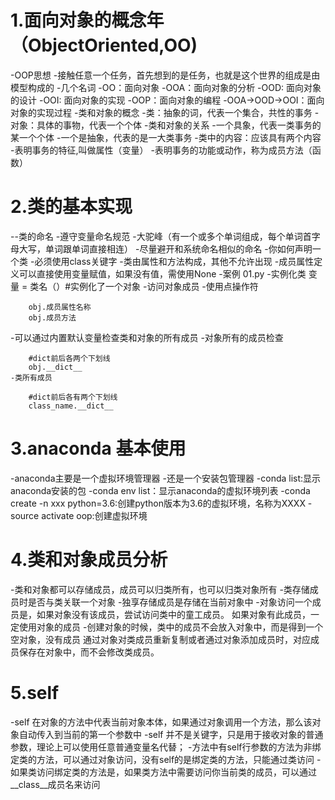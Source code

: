 # 1.面向对象的概念年（ObjectOriented,OO)
-OOP思想
    -接触任意一个任务，首先想到的是任务，也就是这个世界的组成是由模型构成的
-几个名词
    -OO：面向对象
    -OOA：面向对象的分析
    -OOD: 面向对象的设计
    -OOI: 面向对象的实现
    -OOP：面向对象的编程
    -OOA->OOD->OOI：面向对象的实现过程
-类和对象的概念
    -类：抽象的词，代表一个集合，共性的事务
    -对象：具体的事物，代表一个个体
    -类和对象的关系
        -一个具象，代表一类事务的某一个个体
        -一个是抽象，代表的是一大类事务
-类中的内容：应该具有两个内容
    -表明事务的特征,叫做属性（变量）
    -表明事务的功能或动作，称为成员方法（函数）

# 2.类的基本实现
--类的命名
    -遵守变量命名规范
    -大驼峰（有一个或多个单词组成，每个单词首字母大写，单词跟单词直接相连）
    -尽量避开和系统命名相似的命名
 -你如何声明一个类
    -必须使用class关键字
    -类由属性和方法构成，其他不允许出现
    -成员属性定义可以直接使用变量赋值，如果没有值，需使用None
    -案例 01.py
 -实例化类
            变量 = 类名（）#实例化了一个对象
 -访问对象成员
    -使用点操作符
        
        obj.成员属性名称
        obj.成员方法
 -可以通过内置默认变量检查类和对象的所有成员
    -对象所有的成员检查
        
        #dict前后各两个下划线
        obj.__dict__
    -类所有成员
        
        #dict前后各有两个下划线
        class_name.__dict__
        
# 3.anaconda 基本使用
-anaconda主要是一个虚拟环境管理器
-还是一个安装包管理器
-conda list:显示anaconda安装的包
-conda env list：显示anaconda的虚拟环境列表
-conda  create -n xxx python=3.6:创建python版本为3.6的虚拟环境，名称为XXXX
-source activate oop:创建虚拟环境

# 4.类和对象成员分析
-类和对象都可以存储成员，成员可以归类所有，也可以归类对象所有
-类存储成员时是否与类关联一个对象
-独享存储成员是存储在当前对象中
-对象访问一个成员是，如果对象没有该成员，尝试访问类中的童工成员。
 如果对象有此成员，一定使用对象的成员
-创建对象的时候，类中的成员不会放入对象中，而是得到一个空对象，没有成员
通过对象对类成员重新复制或者通过对象添加成员时，对应成员保存在对象中，而不会修改类成员。

# 5.self 
-self 在对象的方法中代表当前对象本体，如果通过对象调用一个方法，那么该对象自动传入到当前的第一个参数中
-self 并不是关键字，只是用于接收对象的普通参数，理论上可以使用任意普通变量名代替；
-方法中有self行参数的方法为非绑定类的方法，可以通过对象访问，没有self的是绑定类的方法，只能通过类访问
-如果类访问绑定类的方法是，如果类方法中需要访问你当前类的成员，可以通过__class__成员名来访问


